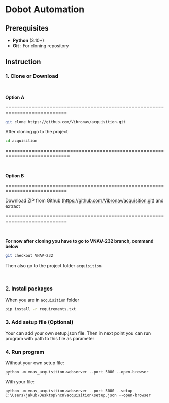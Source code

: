 

# Dobot Automation

## Prerequisites

* **Python** (3.10+)
* **Git** : For cloning repository

## Instruction

### 1. **Clone or Download**
&nbsp;

**Option A**

===========================================================================
``` bash
git clone https://github.com/Vibronav/acquisition.git
```

After cloning go to the project

``` bash
cd acquisition
```
============================================================================

&nbsp;

**Option B**

===========================================================================

Download ZIP from Github (https://github.com/Vibronav/acquisition.git) and extract

===========================================================================

&nbsp;

**For now after cloning you have to go to VNAV-232 branch, command below**
``` bash
git checkout VNAV-232
```

Then also go to the project folder `acquisition`

&nbsp;

### 2. **Install packages**

When you are in `acquisition` folder

```bash
pip install -r requirements.txt
```

### 3. **Add setup file** (Optional)

Your can add your own setup.json file. Then in next point you can run program with path to this file as parameter

### 4. **Run program**

Without your own setup file:

`python -m vnav_acquisition.webserver --port 5000 --open-browser`

With your file:

`python -m vnav_acquisition.webserver --port 5000 --setup C:\Users\jakub\Desktop\ncn\acquisition\setup.json --open-browser`
